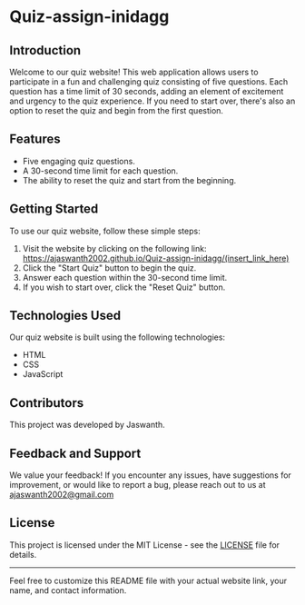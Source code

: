 # Quiz-assign-inidagg

## Introduction
Welcome to our quiz website! This web application allows users to participate in a fun and challenging quiz consisting of five questions. Each question has a time limit of 30 seconds, adding an element of excitement and urgency to the quiz experience. If you need to start over, there's also an option to reset the quiz and begin from the first question.

## Features
- Five engaging quiz questions.
- A 30-second time limit for each question.
- The ability to reset the quiz and start from the beginning.

## Getting Started
To use our quiz website, follow these simple steps:

1. Visit the website by clicking on the following link: https://ajaswanth2002.github.io/Quiz-assign-inidagg/(insert_link_here)
2. Click the "Start Quiz" button to begin the quiz.
3. Answer each question within the 30-second time limit.
4. If you wish to start over, click the "Reset Quiz" button.

## Technologies Used
Our quiz website is built using the following technologies:
- HTML
- CSS
- JavaScript

## Contributors
This project was developed by Jaswanth.

## Feedback and Support
We value your feedback! If you encounter any issues, have suggestions for improvement, or would like to report a bug, please reach out to us at ajaswanth2002@gmail.com

## License
This project is licensed under the MIT License - see the [LICENSE](LICENSE) file for details.

---

Feel free to customize this README file with your actual website link, your name, and contact information.
